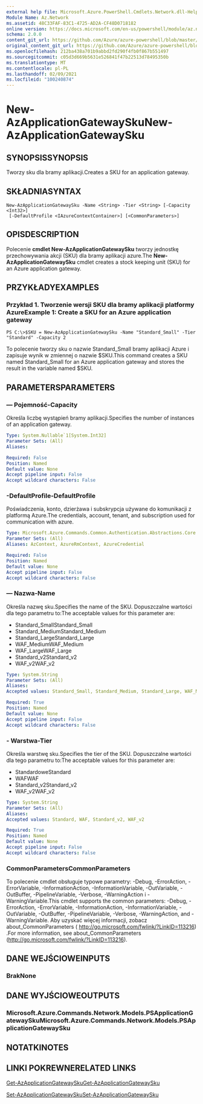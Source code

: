 ```yaml
---
external help file: Microsoft.Azure.PowerShell.Cmdlets.Network.dll-Help.xml
Module Name: Az.Network
ms.assetid: 48C33FAF-83C1-4725-AD2A-CF48D0718182
online version: https://docs.microsoft.com/en-us/powershell/module/az.network/new-azapplicationgatewaysku
schema: 2.0.0
content_git_url: https://github.com/Azure/azure-powershell/blob/master/src/Network/Network/help/New-AzApplicationGatewaySku.md
original_content_git_url: https://github.com/Azure/azure-powershell/blob/master/src/Network/Network/help/New-AzApplicationGatewaySku.md
ms.openlocfilehash: 212ba438a701b9abbd2fd290f4fb0f867b551497
ms.sourcegitcommit: c05d3d669b5631e526841f47b22513d78495350b
ms.translationtype: MT
ms.contentlocale: pl-PL
ms.lasthandoff: 02/09/2021
ms.locfileid: "100240874"
---
```

# <span data-ttu-id="3c685-101">New-AzApplicationGatewaySku</span><span class="sxs-lookup"><span data-stu-id="3c685-101">New-AzApplicationGatewaySku</span></span>

## <span data-ttu-id="3c685-102">SYNOPSIS</span><span class="sxs-lookup"><span data-stu-id="3c685-102">SYNOPSIS</span></span>
<span data-ttu-id="3c685-103">Tworzy sku dla bramy aplikacji.</span><span class="sxs-lookup"><span data-stu-id="3c685-103">Creates a SKU for an application gateway.</span></span>

## <span data-ttu-id="3c685-104">SKŁADNIA</span><span class="sxs-lookup"><span data-stu-id="3c685-104">SYNTAX</span></span>

```
New-AzApplicationGatewaySku -Name <String> -Tier <String> [-Capacity <Int32>]
 [-DefaultProfile <IAzureContextContainer>] [<CommonParameters>]
```

## <span data-ttu-id="3c685-105">OPIS</span><span class="sxs-lookup"><span data-stu-id="3c685-105">DESCRIPTION</span></span>
<span data-ttu-id="3c685-106">Polecenie **cmdlet New-AzApplicationGatewaySku** tworzy jednostkę przechowywania akcji (SKU) dla bramy aplikacji azure.</span><span class="sxs-lookup"><span data-stu-id="3c685-106">The **New-AzApplicationGatewaySku** cmdlet creates a stock keeping unit (SKU) for an Azure application gateway.</span></span>

## <span data-ttu-id="3c685-107">PRZYKŁADY</span><span class="sxs-lookup"><span data-stu-id="3c685-107">EXAMPLES</span></span>

### <span data-ttu-id="3c685-108">Przykład 1. Tworzenie wersji SKU dla bramy aplikacji platformy Azure</span><span class="sxs-lookup"><span data-stu-id="3c685-108">Example 1: Create a SKU for an Azure application gateway</span></span>
```
PS C:\>$SKU = New-AzApplicationGatewaySku -Name "Standard_Small" -Tier "Standard" -Capacity 2
```

<span data-ttu-id="3c685-109">To polecenie tworzy sku o nazwie Standard_Small bramy aplikacji Azure i zapisuje wynik w zmiennej o nazwie $SKU.</span><span class="sxs-lookup"><span data-stu-id="3c685-109">This command creates a SKU named Standard_Small for an Azure application gateway and stores the result in the variable named $SKU.</span></span>

## <span data-ttu-id="3c685-110">PARAMETERS</span><span class="sxs-lookup"><span data-stu-id="3c685-110">PARAMETERS</span></span>

### <span data-ttu-id="3c685-111">— Pojemność</span><span class="sxs-lookup"><span data-stu-id="3c685-111">-Capacity</span></span>
<span data-ttu-id="3c685-112">Określa liczbę wystąpień bramy aplikacji.</span><span class="sxs-lookup"><span data-stu-id="3c685-112">Specifies the number of instances of an application gateway.</span></span>

```yaml
Type: System.Nullable`1[System.Int32]
Parameter Sets: (All)
Aliases:

Required: False
Position: Named
Default value: None
Accept pipeline input: False
Accept wildcard characters: False
```

### <span data-ttu-id="3c685-113">-DefaultProfile</span><span class="sxs-lookup"><span data-stu-id="3c685-113">-DefaultProfile</span></span>
<span data-ttu-id="3c685-114">Poświadczenia, konto, dzierżawa i subskrypcja używane do komunikacji z platformą Azure.</span><span class="sxs-lookup"><span data-stu-id="3c685-114">The credentials, account, tenant, and subscription used for communication with azure.</span></span>

```yaml
Type: Microsoft.Azure.Commands.Common.Authentication.Abstractions.Core.IAzureContextContainer
Parameter Sets: (All)
Aliases: AzContext, AzureRmContext, AzureCredential

Required: False
Position: Named
Default value: None
Accept pipeline input: False
Accept wildcard characters: False
```

### <span data-ttu-id="3c685-115">— Nazwa</span><span class="sxs-lookup"><span data-stu-id="3c685-115">-Name</span></span>
<span data-ttu-id="3c685-116">Określa nazwę sku.</span><span class="sxs-lookup"><span data-stu-id="3c685-116">Specifies the name of the SKU.</span></span>
<span data-ttu-id="3c685-117">Dopuszczalne wartości dla tego parametru to:</span><span class="sxs-lookup"><span data-stu-id="3c685-117">The acceptable values for this parameter are:</span></span>
- <span data-ttu-id="3c685-118">Standard_Small</span><span class="sxs-lookup"><span data-stu-id="3c685-118">Standard_Small</span></span>
- <span data-ttu-id="3c685-119">Standard_Medium</span><span class="sxs-lookup"><span data-stu-id="3c685-119">Standard_Medium</span></span>
- <span data-ttu-id="3c685-120">Standard_Large</span><span class="sxs-lookup"><span data-stu-id="3c685-120">Standard_Large</span></span>
- <span data-ttu-id="3c685-121">WAF_Medium</span><span class="sxs-lookup"><span data-stu-id="3c685-121">WAF_Medium</span></span>
- <span data-ttu-id="3c685-122">WAF_Large</span><span class="sxs-lookup"><span data-stu-id="3c685-122">WAF_Large</span></span>
- <span data-ttu-id="3c685-123">Standard_v2</span><span class="sxs-lookup"><span data-stu-id="3c685-123">Standard_v2</span></span>
- <span data-ttu-id="3c685-124">WAF_v2</span><span class="sxs-lookup"><span data-stu-id="3c685-124">WAF_v2</span></span>

```yaml
Type: System.String
Parameter Sets: (All)
Aliases:
Accepted values: Standard_Small, Standard_Medium, Standard_Large, WAF_Medium, WAF_Large, Standard_v2, WAF_v2

Required: True
Position: Named
Default value: None
Accept pipeline input: False
Accept wildcard characters: False
```

### <span data-ttu-id="3c685-125">- Warstwa</span><span class="sxs-lookup"><span data-stu-id="3c685-125">-Tier</span></span>
<span data-ttu-id="3c685-126">Określa warstwę sku.</span><span class="sxs-lookup"><span data-stu-id="3c685-126">Specifies the tier of the SKU.</span></span>
<span data-ttu-id="3c685-127">Dopuszczalne wartości dla tego parametru to:</span><span class="sxs-lookup"><span data-stu-id="3c685-127">The acceptable values for this parameter are:</span></span>
- <span data-ttu-id="3c685-128">Standardowe</span><span class="sxs-lookup"><span data-stu-id="3c685-128">Standard</span></span>
- <span data-ttu-id="3c685-129">WAF</span><span class="sxs-lookup"><span data-stu-id="3c685-129">WAF</span></span>
- <span data-ttu-id="3c685-130">Standard_v2</span><span class="sxs-lookup"><span data-stu-id="3c685-130">Standard_v2</span></span>
- <span data-ttu-id="3c685-131">WAF_v2</span><span class="sxs-lookup"><span data-stu-id="3c685-131">WAF_v2</span></span>

```yaml
Type: System.String
Parameter Sets: (All)
Aliases:
Accepted values: Standard, WAF, Standard_v2, WAF_v2

Required: True
Position: Named
Default value: None
Accept pipeline input: False
Accept wildcard characters: False
```

### <span data-ttu-id="3c685-132">CommonParameters</span><span class="sxs-lookup"><span data-stu-id="3c685-132">CommonParameters</span></span>
<span data-ttu-id="3c685-133">To polecenie cmdlet obsługuje typowe parametry: -Debug, -ErrorAction, -ErrorVariable, -InformationAction, -InformationVariable, -OutVariable, -OutBuffer, -PipelineVariable, -Verbose, -WarningAction i -WarningVariable.</span><span class="sxs-lookup"><span data-stu-id="3c685-133">This cmdlet supports the common parameters: -Debug, -ErrorAction, -ErrorVariable, -InformationAction, -InformationVariable, -OutVariable, -OutBuffer, -PipelineVariable, -Verbose, -WarningAction, and -WarningVariable.</span></span> <span data-ttu-id="3c685-134">Aby uzyskać więcej informacji, zobacz about_CommonParameters ( http://go.microsoft.com/fwlink/?LinkID=113216) .</span><span class="sxs-lookup"><span data-stu-id="3c685-134">For more information, see about_CommonParameters (http://go.microsoft.com/fwlink/?LinkID=113216).</span></span>

## <span data-ttu-id="3c685-135">DANE WEJŚCIOWE</span><span class="sxs-lookup"><span data-stu-id="3c685-135">INPUTS</span></span>

### <span data-ttu-id="3c685-136">Brak</span><span class="sxs-lookup"><span data-stu-id="3c685-136">None</span></span>

## <span data-ttu-id="3c685-137">DANE WYJŚCIOWE</span><span class="sxs-lookup"><span data-stu-id="3c685-137">OUTPUTS</span></span>

### <span data-ttu-id="3c685-138">Microsoft.Azure.Commands.Network.Models.PSApplicationGatewaySku</span><span class="sxs-lookup"><span data-stu-id="3c685-138">Microsoft.Azure.Commands.Network.Models.PSApplicationGatewaySku</span></span>

## <span data-ttu-id="3c685-139">NOTATKI</span><span class="sxs-lookup"><span data-stu-id="3c685-139">NOTES</span></span>

## <span data-ttu-id="3c685-140">LINKI POKREWNE</span><span class="sxs-lookup"><span data-stu-id="3c685-140">RELATED LINKS</span></span>

[<span data-ttu-id="3c685-141">Get-AzApplicationGatewaySku</span><span class="sxs-lookup"><span data-stu-id="3c685-141">Get-AzApplicationGatewaySku</span></span>](./Get-AzApplicationGatewaySku.md)

[<span data-ttu-id="3c685-142">Set-AzApplicationGatewaySku</span><span class="sxs-lookup"><span data-stu-id="3c685-142">Set-AzApplicationGatewaySku</span></span>](./Set-AzApplicationGatewaySku.md)


